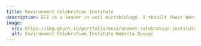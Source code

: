 ```yaml
---
title: Environment Celebration Institute
description: ECI is a leader in soil microbiology. I rebuilt their WordPress website into an online school where they sold course access through my own WordPress plugin.
image:
  src: https://img.ghunt.io/portfolio/environment-celebration-institute.jpg
  alt: Environment Celebration Institute Website Design
---
```

